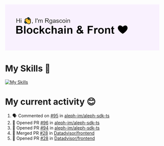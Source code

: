 <!--
**Rgascoin/Rgascoin** is a ✨ _special_ ✨ repository because its `README.md` (this file) appears on your GitHub profile.
-->

![image info](./header.png)


# My Skills 🌟

[![My Skills](https://skillicons.dev/icons?i=solidity,nextjs,tailwind,react,nodejs,ts,docker,jest,py,postgres,git,bash,cpp)](https://skillicons.dev)


# My current activity 😊

<!--START_SECTION:activity-->
1. 🗣 Commented on [#95](https://github.com/aleph-im/aleph-sdk-ts/issues/95) in [aleph-im/aleph-sdk-ts](https://github.com/aleph-im/aleph-sdk-ts)
2. 💪 Opened PR [#96](https://github.com/aleph-im/aleph-sdk-ts/pull/96) in [aleph-im/aleph-sdk-ts](https://github.com/aleph-im/aleph-sdk-ts)
3. 💪 Opened PR [#94](https://github.com/aleph-im/aleph-sdk-ts/pull/94) in [aleph-im/aleph-sdk-ts](https://github.com/aleph-im/aleph-sdk-ts)
4. 🎉 Merged PR [#28](https://github.com/Datadvisor/frontend/pull/28) in [Datadvisor/frontend](https://github.com/Datadvisor/frontend)
5. 💪 Opened PR [#28](https://github.com/Datadvisor/frontend/pull/28) in [Datadvisor/frontend](https://github.com/Datadvisor/frontend)
<!--END_SECTION:activity-->

